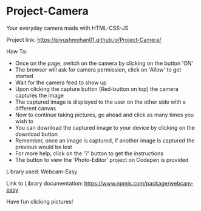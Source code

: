 # Project-Camera
Your everyday camera made with HTML-CSS-JS

Project link: https://piyushmohan01.github.io/Project-Camera/

How To:
- Once on the page, switch on the camera by clicking on the button 'ON'
- The browser will ask for camera permission, click on 'Allow' to get started
- Wait for the camera feed to show up
- Upon clicking the capture button (Red-button on top) the camera captures the image
- The captured image is displayed to the user on the other side with a different canvas
- Now to continue taking pictures, go ahead and click as many times you wish to
- You can download the captured image to your device by clicking on the download button
- Remember, once an image is captured, if another image is captured the previous would be lost
- For more help, click on the '?' button to get the instructions
- The button to view the 'Photo-Editor' project on Codepen is provided

Library used: Webcam-Easy

Link to Library documentation: https://www.npmjs.com/package/webcam-easy

Have fun clicking pictures!
